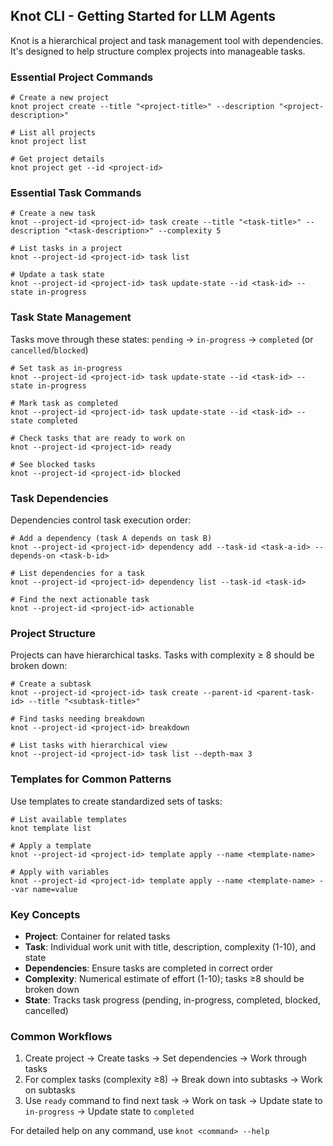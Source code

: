 ## Knot CLI - Getting Started for LLM Agents

Knot is a hierarchical project and task management tool with dependencies. It's designed to help structure complex projects into manageable tasks.

### Essential Project Commands

```
# Create a new project
knot project create --title "<project-title>" --description "<project-description>"

# List all projects
knot project list

# Get project details
knot project get --id <project-id>
```

### Essential Task Commands

```
# Create a new task
knot --project-id <project-id> task create --title "<task-title>" --description "<task-description>" --complexity 5

# List tasks in a project
knot --project-id <project-id> task list

# Update a task state
knot --project-id <project-id> task update-state --id <task-id> --state in-progress
```

### Task State Management

Tasks move through these states: `pending` → `in-progress` → `completed` (or `cancelled`/`blocked`)

```
# Set task as in-progress
knot --project-id <project-id> task update-state --id <task-id> --state in-progress

# Mark task as completed
knot --project-id <project-id> task update-state --id <task-id> --state completed

# Check tasks that are ready to work on
knot --project-id <project-id> ready

# See blocked tasks
knot --project-id <project-id> blocked
```

### Task Dependencies

Dependencies control task execution order:

```
# Add a dependency (task A depends on task B)
knot --project-id <project-id> dependency add --task-id <task-a-id> --depends-on <task-b-id>

# List dependencies for a task
knot --project-id <project-id> dependency list --task-id <task-id>

# Find the next actionable task
knot --project-id <project-id> actionable
```

### Project Structure

Projects can have hierarchical tasks. Tasks with complexity ≥ 8 should be broken down:

```
# Create a subtask
knot --project-id <project-id> task create --parent-id <parent-task-id> --title "<subtask-title>"

# Find tasks needing breakdown
knot --project-id <project-id> breakdown

# List tasks with hierarchical view
knot --project-id <project-id> task list --depth-max 3
```

### Templates for Common Patterns

Use templates to create standardized sets of tasks:

```
# List available templates
knot template list

# Apply a template
knot --project-id <project-id> template apply --name <template-name>

# Apply with variables
knot --project-id <project-id> template apply --name <template-name> --var name=value
```

### Key Concepts
- **Project**: Container for related tasks
- **Task**: Individual work unit with title, description, complexity (1-10), and state
- **Dependencies**: Ensure tasks are completed in correct order
- **Complexity**: Numerical estimate of effort (1-10); tasks ≥8 should be broken down
- **State**: Tracks task progress (pending, in-progress, completed, blocked, cancelled)

### Common Workflows

1. Create project → Create tasks → Set dependencies → Work through tasks
2. For complex tasks (complexity ≥8) → Break down into subtasks → Work on subtasks
3. Use `ready` command to find next task → Work on task → Update state to `in-progress` → Update state to `completed`

For detailed help on any command, use `knot <command> --help`